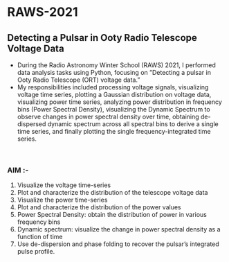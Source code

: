 # RAWS-2021
## Detecting a Pulsar in Ooty Radio Telescope Voltage Data

- During the Radio Astronomy Winter School (RAWS) 2021, I performed data analysis tasks using
Python, focusing on ”Detecting a pulsar in Ooty Radio Telescope (ORT) voltage data.”
- My responsibilities included processing voltage signals, visualizing voltage time series, plotting a
Gaussian distribution on voltage data, visualizing power time series, analyzing power distribution
in frequency bins (Power Spectral Density), visualizing the Dynamic Spectrum to observe changes
in power spectral density over time, obtaining de-dispersed dynamic spectrum across all spectral
bins to derive a single time series, and finally plotting the single frequency-integrated time series.
<br>
  
### AIM :-
1) Visualize the voltage time-series
2) Plot and characterize the distribution of the telescope voltage data
3) Visualize the power time-series
4) Plot and characterize the distribution of the power values
5) Power Spectral Density: obtain the distribution of power in various frequency bins
6) Dynamic spectrum: visualize the change in power spectral density as a function of time
7) Use de-dispersion and phase folding to recover the pulsar’s integrated pulse profile.
